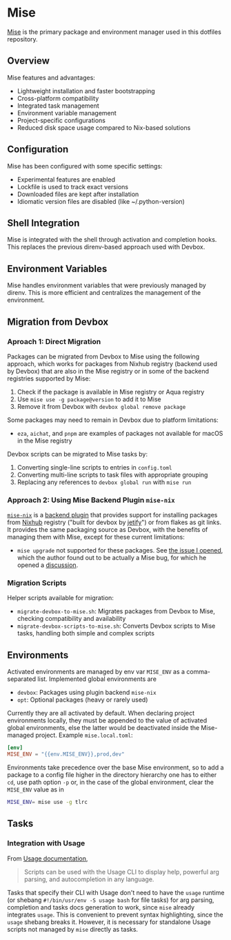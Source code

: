 # Mise

[Mise](https://mise.jdx.dev/) is the primary package and environment manager
used in this dotfiles repository.

## Overview

Mise features and advantages:

- Lightweight installation and faster bootstrapping
- Cross-platform compatibility
- Integrated task management
- Environment variable management
- Project-specific configurations
- Reduced disk space usage compared to Nix-based solutions

## Configuration

Mise has been configured with some specific settings:

- Experimental features are enabled
- Lockfile is used to track exact versions
- Downloaded files are kept after installation
- Idiomatic version files are disabled (like ~/.python-version)

## Shell Integration

Mise is integrated with the shell through activation and completion hooks. This
replaces the previous direnv-based approach used with Devbox.

## Environment Variables

Mise handles environment variables that were previously managed by direnv. This
is more efficient and centralizes the management of the environment.

## Migration from Devbox

### Aproach 1: Direct Migration

Packages can be migrated from Devbox to Mise using the following approach,
which works for packages from Nixhub registry (backend used by Devbox) that are
also in the Mise registry or in some of the backend registries supported by
Mise:

1. Check if the package is available in Mise registry or Aqua registry
2. Use `mise use -g package@version` to add it to Mise
3. Remove it from Devbox with `devbox global remove package`

Some packages may need to remain in Devbox due to platform limitations:

- `eza`, `aichat`, and `pnpm` are examples of packages not available for macOS
in the Mise registry

Devbox scripts can be migrated to Mise tasks by:

1. Converting single-line scripts to entries in `config.toml`
2. Converting multi-line scripts to task files with appropriate grouping
3. Replacing any references to `devbox global run` with `mise run`

### Approach 2: Using Mise Backend Plugin `mise-nix`

[`mise-nix`](https://github.com/jbadeau/mise-nix) is a [backend
plugin](https://mise.jdx.dev/plugin-usage.html#backend-plugins) that provides
support for installing packages from [Nixhub](https://www.nixhub.io/) registry
("built for devbox by [jetify](https://www.jetify.com/)") or from flakes as
git links. It provides the same packaging source as Devbox, with the benefits
of managing them with Mise, except for these current limitations:

- `mise upgrade` not supported for these packages. See [the issue I
opened](https://github.com/jbadeau/mise-nix/issues/7), which the author found
out to be actually a Mise bug, for which he opened a
[discussion](https://github.com/jdx/mise/discussions/5909).

### Migration Scripts

Helper scripts available for migration:

- `migrate-devbox-to-mise.sh`: Migrates packages from Devbox to Mise, checking
compatibility and availability
- `migrate-devbox-scripts-to-mise.sh`: Converts Devbox scripts to Mise tasks,
handling both simple and complex scripts

## Environments

Activated environments are managed by env var `MISE_ENV` as a comma-separated
list. Implemented global environments are

- `devbox`: Packages using plugin backend `mise-nix`
- `opt`: Optional packages (heavy or rarely used)

Currently they are all activated by default. When declaring project
environments locally, they must be appended to the value of activated global
environments, else the latter would be deactivated inside the Mise-managed
project. Example `mise.local.toml`:

```toml
[env]
MISE_ENV = "{{env.MISE_ENV}},prod,dev"
```

Environments take precedence over the base Mise environment, so to add a
package to a config file higher in the directory hierarchy one has to either
`cd`, use path option `-p` or, in the case of the global environment, clear the
`MISE_ENV` value as in

```sh
MISE_ENV= mise use -g tlrc
```

## Tasks

### Integration with Usage

From [Usage documentation](https://usage.jdx.dev/cli/scripts),

> Scripts can be used with the Usage CLI to display help, powerful arg parsing,
> and autocompletion in any language.

Tasks that specify their CLI with Usage don't need to have the `usage` runtime
(or shebang `#!/bin/usr/env -S usage bash` for file tasks) for arg parsing,
completion and tasks docs generation to work, since `mise` already integrates
`usage`. This is convenient to prevent syntax highlighting, since the `usage`
shebang breaks it. However, it is necessary for standalone Usage scripts not
managed by `mise` directly as tasks.
